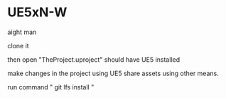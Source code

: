 # UE5xN-W
aight man  

clone it

then open "TheProject.uproject"      should have UE5 installed 



make changes  in the project using  UE5
share assets using other means. 




run command " git lfs install " 
